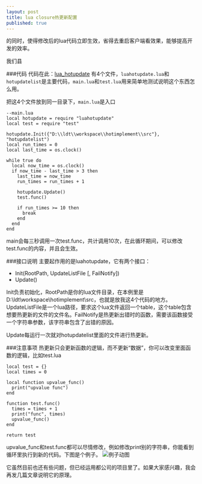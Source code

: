 ```yaml
---
layout: post
title: lua closure热更新配置
published: true
---
```





的同时，使得修改后的lua代码立即生效，省得去重启客户端看效果，能够提高开发的效率。


我们县

###代码
代码在此：[lua_hotupdate](https://github.com/asqbtcupid/lua_hotupdate)
有4个文件，`luahotupdate.lua`和`hotupdatelist`是主要代码，`main.lua`和`test.lua`用来简单地测试说明这个东西怎么用。


把这4个文件放到同一目录下，`main.lua`是入口

	--main.lua
    local hotupdate = require "luahotupdate"
    local test = require "test"
    
    hotupdate.Init({"D:\\ldt\\workspace\\hotimplement\\src"}, "hotupdatelist")
    local run_times = 0
    local last_time = os.clock()
    
    while true do
      local now_time = os.clock()
      if now_time - last_time > 3 then
        last_time = now_time
        run_times = run_times + 1
        
        hotupdate.Update()
        test.func()
        
        if run_times >= 10 then
          break
        end
      end
    end

main会每三秒调用一次test.func，共计调用10次，在此循环期间，可以修改test.func的内容，并且会生效。
    
###接口说明
主要起作用的是luahotupdate，它有两个接口：

- Init(RootPath, UpdateListFile [, FailNotify])
- Update()

Init负责初始化，RootPath是你的lua文件目录，在本例里是D:\\ldt\\workspace\\hotimplement\\src，也就是放我这4个代码的地方。UpdateListFile是一个lua路径，要求这个lua文件返回一个table，这个table包含想要热更新的文件的文件名。FailNotify是热更新出错时的函数，需要该函数接受一个字符串参数，该字符串包含了出错的原因。

Update每运行一次就对hotupdatelist里面的文件进行热更新。


###注意事项
热更新只会更新函数的逻辑，而不更新“数据”，你可以改变里面函数的逻辑，比如test.lua

    local test = {}
    local times = 0
    
    local function upvalue_func()
      print("upvalue func")
    end
    
    function test.func()
      times = times + 1
      print("func", times)
      upvalue_func()
    end
    
    return test
    
upvalue_func和test.func都可以尽情修改，例如修改print别的字符串，你能看到循环里执行到新的代码。下图是个例子。
![例子动图]({{site.baseurl}}/images/hotupdate－example.gif)

它虽然目前也还有些问题，但已经运用都公司的项目里了。如果大家感兴趣，我会再发几篇文章说明它的原理。
